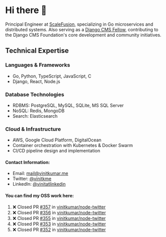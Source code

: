 # Hi there 👋

Principal Engineer at [ScaleFusion](https://scalefusion.com/), specializing in Go microservices and distributed systems. Also serving as a [Django CMS Fellow](https://www.django-cms.org/en/blog/2024/11/07/welcoming-vinit-kumar-as-the-newest-django-cms-fellow/), contributing to the Django CMS Foundation's core development and community initiatives.

## Technical Expertise

### Languages & Frameworks

- Go, Python, TypeScript, JavaScript, C
- Django, React, Node.js

### Database Technologies
- RDBMS: PostgreSQL, MySQL, SQLite, MS SQL Server
- NoSQL: Redis, MongoDB
- Search: Elasticsearch

### Cloud & Infrastructure
- AWS, Google Cloud Platform, DigitalOcean
- Container orchestration with Kubernetes & Docker Swarm
- CI/CD pipeline design and implementation


#### Contact Information:

- Email: <a href="mailto:mail@vinitkumar.me">mail@vinitkumar.me</a>
- Twitter: [@vinitkme](https://twitter.com/vinitkme)
- LinkedIn: [@vinitatlinkedin](https://www.linkedin.com/in/vinitatlinkedin/)  

#### You can find my OSS work here:

<!--START_SECTION:activity-->
1. ❌ Closed PR [#357](https://github.com/vinitkumar/node-twitter/pull/357) in [vinitkumar/node-twitter](https://github.com/vinitkumar/node-twitter)
2. ❌ Closed PR [#356](https://github.com/vinitkumar/node-twitter/pull/356) in [vinitkumar/node-twitter](https://github.com/vinitkumar/node-twitter)
3. ❌ Closed PR [#355](https://github.com/vinitkumar/node-twitter/pull/355) in [vinitkumar/node-twitter](https://github.com/vinitkumar/node-twitter)
4. ❌ Closed PR [#353](https://github.com/vinitkumar/node-twitter/pull/353) in [vinitkumar/node-twitter](https://github.com/vinitkumar/node-twitter)
5. ❌ Closed PR [#352](https://github.com/vinitkumar/node-twitter/pull/352) in [vinitkumar/node-twitter](https://github.com/vinitkumar/node-twitter)
<!--END_SECTION:activity-->
